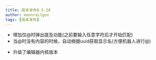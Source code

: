 ```yaml
---
title: 版本发布0.5.28
author: moonrailgun
tags: [版本发布]
---
```


- 增加仅@时弹出提及功能(之前要输入任意字符后才开始匹配)
- 当@时没有内容的时候，自动根据uuid获取显示名(方便机器人进行@)

<!--truncate-->

- 升级了编辑器内核版本
